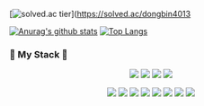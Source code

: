 
<!--
**SDB016/SDB016** is a ✨ _special_ ✨ repository because its `README.md` (this file) appears on your GitHub profile.

Here are some ideas to get you started:

- 🔭 I’m currently working on ...
- 🌱 I’m currently learning ...
- 👯 I’m looking to collaborate on ...
- 🤔 I’m looking for help with ...
- 💬 Ask me about ...
- 📫 How to reach me: ...
- 😄 Pronouns: ...
- ⚡ Fun fact: ...
-->

[![solved.ac tier](http://mazassumnida.wtf/api/v2/generate_badge?boj=dongbin4013)](https://solved.ac/dongbin4013



[![Anurag's github stats](https://github-readme-stats.vercel.app/api?username=SDB016&show_icons=true&theme=dracula)](https://github.com/SDB016/github-readme-stats)
[![Top Langs](https://github-readme-stats.vercel.app/api/top-langs/?username=SDB016&layout=compact)](https://github.com/SDB016/github-readme-stats)




### 📓 My Stack 📓
  
<p align="center">
  <img src="https://img.shields.io/badge/Python-3766AB?style=flat-square&logo=Python&logoColor=white"/></a>
  <img src="https://img.shields.io/badge/Java-007396?style=flat-square&logo=Java&logoColor=white"/></a>
  <img src="https://img.shields.io/badge/C++-00599C?style=flat-square&logo=C++&logoColor=white"/></a>
  <img src="https://img.shields.io/badge/C-A8B9CC?style=flat-square&logo=C&logoColor=white"/></a>
</p>
<p align="center">
  <img src="https://img.shields.io/badge/Spring-6DB33F?style=flat-square&logo=Spring&logoColor=white"/></a>
  <img src="https://img.shields.io/badge/Android-3DDC84?style=flat-square&logo=Android&logoColor=white"/></a>
  <img src="https://img.shields.io/badge/MySQL-4479A1?style=flat-square&logo=MySQL&logoColor=white"/></a>
  <img src="https://img.shields.io/badge/Oracle Database-F80000?style=flat-square&logo=Oracle&logoColor=white"/></a>
  <img src="https://img.shields.io/badge/Elasticsearch-F6BF13?style=flat-square&logo=Elasticsearch&logoColor=white"/></a>
  <img src="https://img.shields.io/badge/Beats-07A0D7?style=flat-square&logo=Beats&logoColor=white"/></a>
  <img src="https://img.shields.io/badge/Logstash-00B9AD?style=flat-square&logo=Logstash&logoColor=white"/></a>
  <img src="https://img.shields.io/badge/Kibana-E55389?style=flat-square&logo=Kibana&logoColor=white"/></a>
</p>



